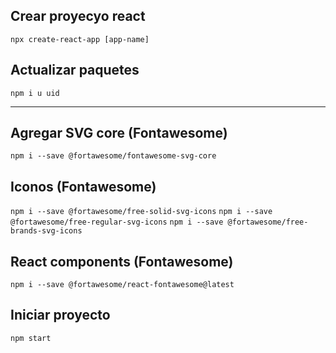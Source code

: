 ## Crear proyecyo react
```npx create-react-app [app-name]```

## Actualizar paquetes
```npm i u uid```

----------------------------------------------
## Agregar SVG core (Fontawesome)
```npm i --save @fortawesome/fontawesome-svg-core```

## Iconos (Fontawesome)
```npm i --save @fortawesome/free-solid-svg-icons```
```npm i --save @fortawesome/free-regular-svg-icons```
```npm i --save @fortawesome/free-brands-svg-icons```

## React components (Fontawesome)

```npm i --save @fortawesome/react-fontawesome@latest```

## Iniciar proyecto

```npm start```